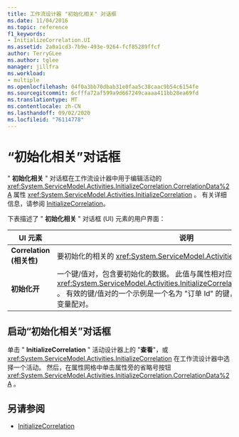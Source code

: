 ```yaml
---
title: 工作流设计器 "初始化相关" 对话框
ms.date: 11/04/2016
ms.topic: reference
f1_keywords:
- InitializeCorrelation.UI
ms.assetid: 2a0a1cd3-7b9e-493e-9264-fcf85289ffcf
author: TerryGLee
ms.author: tglee
manager: jillfra
ms.workload:
- multiple
ms.openlocfilehash: 04f0a3bb70dbab31e0faa5c38caac9b54c6154fe
ms.sourcegitcommit: 6cfffa72af599a9d667249caaaa411bb28ea69fd
ms.translationtype: MT
ms.contentlocale: zh-CN
ms.lasthandoff: 09/02/2020
ms.locfileid: "76114778"
---
```

# <a name="initialize-correlation-dialog-box"></a>“初始化相关”对话框

" **初始化相关** " 对话框在工作流设计器中用于编辑活动的 <xref:System.ServiceModel.Activities.InitializeCorrelation.CorrelationData%2A> 属性 <xref:System.ServiceModel.Activities.InitializeCorrelation> 。 有关详细信息，请参阅 [InitializeCorrelation](../workflow-designer/initializecorrelation-activity-designer.md)。

下表描述了 " **初始化相关** " 对话框 (UI) 元素的用户界面：

|UI 元素|说明|
|-|-----------------|
|**Correlation (相关性)** |要初始化的相关的 <xref:System.ServiceModel.Activities.CorrelationHandle>。|
|**初始化开**|一个键/值对，包含要初始化的数据。 此值与属性相对应 <xref:System.ServiceModel.Activities.InitializeCorrelation.CorrelationData%2A> 。 有效的键/值对的一个示例是一个名为 "订单 Id" 的键，与一个名为 "订单 Id" 的变量配对。|

## <a name="to-launch-the-initialize-correlation-dialog-box"></a>启动“初始化相关”对话框

单击 " **InitializeCorrelation** " 活动设计器上的 "**查看**"，或 <xref:System.ServiceModel.Activities.InitializeCorrelation> 在工作流设计器中选择一个活动。 然后，在属性网格中单击属性旁的省略号按钮 <xref:System.ServiceModel.Activities.InitializeCorrelation.CorrelationData%2A> 。

## <a name="see-also"></a>另请参阅

- [InitializeCorrelation](../workflow-designer/initializecorrelation-activity-designer.md)
